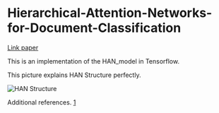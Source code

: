 # Hierarchical-Attention-Networks-for-Document-Classification

[Link paper](https://www.cs.cmu.edu/~hovy/papers/16HLT-hierarchical-attention-networks.pdf)

This is an implementation of the HAN_model in Tensorflow.

This picture explains HAN Structure perfectly.

![HAN Structure](https://explosion.ai/blog/deep-learning-formula-nlp_example2.svg)

Additional references.
[1](https://explosion.ai/blog/deep-learning-formula-nlp)







